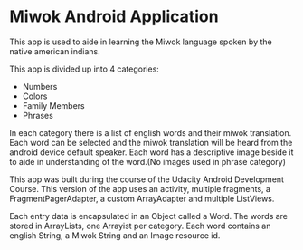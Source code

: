 Miwok Android Application
==========================
This app is used to aide in learning the Miwok language spoken by the native american indians.

This app is divided up into 4 categories:
+ Numbers
+ Colors
+ Family Members
+ Phrases

In each category there is a list of english words and their miwok translation.
Each word can be selected and the miwok translation will be heard from the android device default speaker.
Each word has a descriptive image beside it to aide in understanding of the word.(No images used in phrase category)

This app was built during the course of the Udacity Android Development Course.
This version of the app uses an activity, multiple fragments, a FragmentPagerAdapter, a custom ArrayAdapter and multiple ListViews.

Each entry data is encapsulated in an Object called a Word.
The words are stored in ArrayLists, one Arrayist per category.
Each word contains an english String, a Miwok String and an Image resource id.

